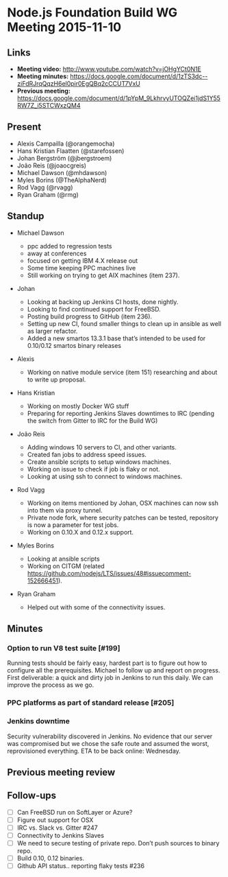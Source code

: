 # Node.js Foundation Build WG Meeting 2015-11-10

## Links

* **Meeting video:** http://www.youtube.com/watch?v=jOHgYCt0N1E
* **Meeting minutes:** https://docs.google.com/document/d/1zTS3dc--ziFdRJrqQqzH6el0pir0EgQBq2cCCUT7VxU
* **Previous meeting:** https://docs.google.com/document/d/1pYpM_9LkhrvyUTOQZei1jdS1Y55RW7Z_i5STCWxzQM4

## Present

* Alexis Campailla (@orangemocha)
* Hans Kristian Flaatten (@starefossen)
* Johan Bergström (@jbergstroem)
* João Reis (@joaocgreis)
* Michael Dawson (@mhdawson)
* Myles Borins (@TheAlphaNerd)
* Rod Vagg (@rvagg)
* Ryan Graham (@rmg)

## Standup

* Michael Dawson
  * ppc added to regression tests
  * away at conferences
  * focused on getting IBM 4.X release out
  * Some time keeping PPC machines live
  * Still working on trying to get AIX machines (item 237).

* Johan
  * Looking at backing up Jenkins CI hosts, done nightly.
  * Looking to find continued support for FreeBSD.
  * Posting build progress to GitHub (item 236).
  * Setting up new CI, found smaller things to clean up in ansible as well as
    larger refactor.
  * Added a new smartos 13.3.1 base that’s intended to be used for 0.10/0.12
    smartos binary releases

* Alexis
  * Working on native module service (item 151) researching and about to write
    up proposal.

* Hans Kristian
  * Working on mostly Docker WG stuff
  * Preparing for reporting Jenkins Slaves downtimes to IRC (pending the switch
    from Gitter to IRC for the Build WG)

* João Reis
  * Adding windows 10 servers to CI, and other variants.
  * Created fan jobs to address speed issues.
  * Create ansible scripts to setup windows machines.
  * Working on issue to check if job is flaky or not.
  * Looking at using ssh to connect to windows machines.

* Rod Vagg
  * Working on items mentioned by Johan, OSX machines can now ssh into them via
    proxy tunnel.
  * Private node fork, where security patches can be tested, repository is now a
    parameter for test jobs.
  * Working on 0.10.X and 0.12.x support.

* Myles Borins
  * Looking at ansible scripts
  * Working on CITGM (related https://github.com/nodejs/LTS/issues/48#issuecomment-152666451).

* Ryan Graham
  * Helped out with some of the connectivity issues.

## Minutes

### Option to run V8 test suite [#199]

Running tests should be fairly easy, hardest part is to figure out how to
configure all the prerequisites. Michael to follow up and report on progress.
First deliverable: a quick and dirty job in Jenkins to run this daily. We can
improve the process as we go.

### PPC platforms as part of standard release [#205]

### Jenkins downtime

Security vulnerability discovered in Jenkins. No evidence that our server was
compromised but we chose the safe route and assumed the worst, reprovisioned
everything.  ETA to be back online: Wednesday.

## Previous meeting review

## Follow-ups

* [ ] Can FreeBSD run on SoftLayer or Azure?
* [ ] Figure out support for OSX
* [ ] IRC vs. Slack vs. Gitter #247
* [ ] Connectivity to Jenkins Slaves
* [ ] We need to secure testing of private repo. Don’t push sources to binary repo.
* [ ] Build 0.10, 0.12 binaries.
* [ ] Github API status.. reporting flaky tests #236
